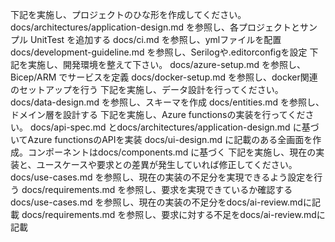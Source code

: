 下記を実施し、プロジェクトのひな形を作成してください。
docs/architectures/application-design.md を参照し、各プロジェクトとサンプル UnitTest を追加する
docs/ci.md を参照し、ymlファイルを配置
docs/development-guideline.md を参照し、Serilogや.editorconfigを設定
下記を実施し、開発環境を整えて下さい。
docs/azure-setup.md を参照し、Bicep/ARM でサービスを定義
docs/docker-setup.md を参照し、docker関連のセットアップを行う
下記を実施し、データ設計を行ってください。
docs/data-design.md を参照し、スキーマを作成
docs/entities.md を参照し、ドメイン層を設計する
下記を実施し、Azure functionsの実装を行ってください。
docs/api-spec.md とdocs/architectures/application-design.md に基づいてAzure functionsのAPIを実装
docs/ui-design.md に記載のある全画面を作成。コンポーネントはdocs/components.md に基づく
下記を実施し、現在の実装と、ユースケースや要求との差異が発生していれば修正してください。
docs/use-cases.md を参照し、現在の実装の不足分を実現できるよう設定を行う
docs/requirements.md を参照し、要求を実現できているか確認する
docs/use-cases.md を参照し、現在の実装の不足分をdocs/ai-review.mdに記載
docs/requirements.md を参照し、要求に対する不足をdocs/ai-review.mdに記載
